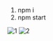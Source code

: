 1. npm i
2. npm start


![1](https://user-images.githubusercontent.com/117946676/221057779-3e46995f-cf9b-4b3d-a9ae-fe6c579b2af1.png)
![2](https://user-images.githubusercontent.com/117946676/221057787-3fdb6f9a-8bd3-4983-b48e-2bf8686f2164.png)
